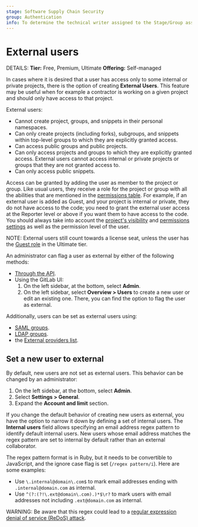 ```yaml
---
stage: Software Supply Chain Security
group: Authentication
info: To determine the technical writer assigned to the Stage/Group associated with this page, see https://handbook.gitlab.com/handbook/product/ux/technical-writing/#assignments
---
```


# External users

DETAILS:
**Tier:** Free, Premium, Ultimate
**Offering:** Self-managed

In cases where it is desired that a user has access only to some internal or
private projects, there is the option of creating **External Users**. This
feature may be useful when for example a contractor is working on a given
project and should only have access to that project.

External users:

- Cannot create project, groups, and snippets in their personal namespaces.
- Can only create projects (including forks), subgroups, and snippets within top-level groups to which they are explicitly granted access.
- Can access public groups and public projects.
- Can only access projects and groups to which they are explicitly granted access. External users cannot access internal or private projects or groups that they are not granted access to.
- Can only access public snippets.

Access can be granted by adding the user as member to the project or group.
Like usual users, they receive a role for the project or group with all
the abilities that are mentioned in the [permissions table](../user/permissions.md#project-members-permissions).
For example, if an external user is added as Guest, and your project is internal or
private, they do not have access to the code; you need to grant the external
user access at the Reporter level or above if you want them to have access to the code. You should
always take into account the
[project's visibility](../user/public_access.md#change-project-visibility) and [permissions settings](../user/project/settings/index.md#configure-project-features-and-permissions)
as well as the permission level of the user.

NOTE:
External users still count towards a license seat, unless the user has the [Guest role](../subscriptions/self_managed/index.md#free-guest-users) in the Ultimate tier.

An administrator can flag a user as external by either of the following methods:

- [Through the API](../api/users.md#modify-a-user).
- Using the GitLab UI:
  1. On the left sidebar, at the bottom, select **Admin**.
  1. On the left sidebar, select **Overview > Users** to create a new user or edit an existing one.
     There, you can find the option to flag the user as external.

Additionally, users can be set as external users using:

- [SAML groups](../integration/saml.md#external-groups).
- [LDAP groups](../administration/auth/ldap/ldap_synchronization.md#external-groups).
- the [External providers list](../integration/omniauth.md#create-an-external-providers-list).

## Set a new user to external

By default, new users are not set as external users. This behavior can be changed
by an administrator:

1. On the left sidebar, at the bottom, select **Admin**.
1. Select **Settings > General**.
1. Expand the **Account and limit** section.

If you change the default behavior of creating new users as external, you
have the option to narrow it down by defining a set of internal users.
The **Internal users** field allows specifying an email address regex pattern to
identify default internal users. New users whose email address matches the regex
pattern are set to internal by default rather than an external collaborator.

The regex pattern format is in Ruby, but it needs to be convertible to JavaScript,
and the ignore case flag is set (`/regex pattern/i`). Here are some examples:

- Use `\.internal@domain\.com$` to mark email addresses ending with
  `.internal@domain.com` as internal.
- Use `^(?:(?!\.ext@domain\.com).)*$\r?` to mark users with email addresses
  not including `.ext@domain.com` as internal.

WARNING:
Be aware that this regex could lead to a
[regular expression denial of service (ReDoS) attack](https://en.wikipedia.org/wiki/ReDoS).
